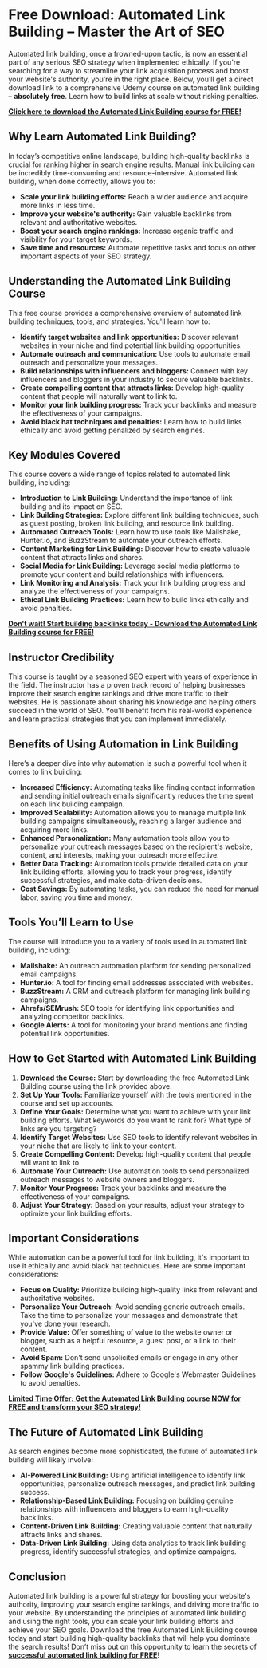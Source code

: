 # Free Download: Automated Link Building – Master the Art of SEO

Automated link building, once a frowned-upon tactic, is now an essential part of any serious SEO strategy when implemented ethically. If you're searching for a way to streamline your link acquisition process and boost your website's authority, you're in the right place. Below, you’ll get a direct download link to a comprehensive Udemy course on automated link building – **absolutely free**. Learn how to build links at scale without risking penalties.

[**Click here to download the Automated Link Building course for FREE!**](https://udemywork.com/automated-link-building)

## Why Learn Automated Link Building?

In today’s competitive online landscape, building high-quality backlinks is crucial for ranking higher in search engine results. Manual link building can be incredibly time-consuming and resource-intensive. Automated link building, when done correctly, allows you to:

*   **Scale your link building efforts:** Reach a wider audience and acquire more links in less time.
*   **Improve your website's authority:** Gain valuable backlinks from relevant and authoritative websites.
*   **Boost your search engine rankings:** Increase organic traffic and visibility for your target keywords.
*   **Save time and resources:** Automate repetitive tasks and focus on other important aspects of your SEO strategy.

## Understanding the Automated Link Building Course

This free course provides a comprehensive overview of automated link building techniques, tools, and strategies. You'll learn how to:

*   **Identify target websites and link opportunities:** Discover relevant websites in your niche and find potential link building opportunities.
*   **Automate outreach and communication:** Use tools to automate email outreach and personalize your messages.
*   **Build relationships with influencers and bloggers:** Connect with key influencers and bloggers in your industry to secure valuable backlinks.
*   **Create compelling content that attracts links:** Develop high-quality content that people will naturally want to link to.
*   **Monitor your link building progress:** Track your backlinks and measure the effectiveness of your campaigns.
*   **Avoid black hat techniques and penalties:** Learn how to build links ethically and avoid getting penalized by search engines.

## Key Modules Covered

This course covers a wide range of topics related to automated link building, including:

*   **Introduction to Link Building:** Understand the importance of link building and its impact on SEO.
*   **Link Building Strategies:** Explore different link building techniques, such as guest posting, broken link building, and resource link building.
*   **Automated Outreach Tools:** Learn how to use tools like Mailshake, Hunter.io, and BuzzStream to automate your outreach efforts.
*   **Content Marketing for Link Building:** Discover how to create valuable content that attracts links and shares.
*   **Social Media for Link Building:** Leverage social media platforms to promote your content and build relationships with influencers.
*   **Link Monitoring and Analysis:** Track your link building progress and analyze the effectiveness of your campaigns.
*   **Ethical Link Building Practices:** Learn how to build links ethically and avoid penalties.

[**Don't wait! Start building backlinks today - Download the Automated Link Building course for FREE!**](https://udemywork.com/automated-link-building)

## Instructor Credibility

This course is taught by a seasoned SEO expert with years of experience in the field. The instructor has a proven track record of helping businesses improve their search engine rankings and drive more traffic to their websites. He is passionate about sharing his knowledge and helping others succeed in the world of SEO. You'll benefit from his real-world experience and learn practical strategies that you can implement immediately.

## Benefits of Using Automation in Link Building

Here’s a deeper dive into why automation is such a powerful tool when it comes to link building:

*   **Increased Efficiency:** Automating tasks like finding contact information and sending initial outreach emails significantly reduces the time spent on each link building campaign.
*   **Improved Scalability:** Automation allows you to manage multiple link building campaigns simultaneously, reaching a larger audience and acquiring more links.
*   **Enhanced Personalization:** Many automation tools allow you to personalize your outreach messages based on the recipient's website, content, and interests, making your outreach more effective.
*   **Better Data Tracking:** Automation tools provide detailed data on your link building efforts, allowing you to track your progress, identify successful strategies, and make data-driven decisions.
*   **Cost Savings:** By automating tasks, you can reduce the need for manual labor, saving you time and money.

## Tools You’ll Learn to Use

The course will introduce you to a variety of tools used in automated link building, including:

*   **Mailshake:** An outreach automation platform for sending personalized email campaigns.
*   **Hunter.io:** A tool for finding email addresses associated with websites.
*   **BuzzStream:** A CRM and outreach platform for managing link building campaigns.
*   **Ahrefs/SEMrush:** SEO tools for identifying link opportunities and analyzing competitor backlinks.
*   **Google Alerts:** A tool for monitoring your brand mentions and finding potential link opportunities.

## How to Get Started with Automated Link Building

1.  **Download the Course:** Start by downloading the free Automated Link Building course using the link provided above.
2.  **Set Up Your Tools:** Familiarize yourself with the tools mentioned in the course and set up accounts.
3.  **Define Your Goals:** Determine what you want to achieve with your link building efforts. What keywords do you want to rank for? What type of links are you targeting?
4.  **Identify Target Websites:** Use SEO tools to identify relevant websites in your niche that are likely to link to your content.
5.  **Create Compelling Content:** Develop high-quality content that people will want to link to.
6.  **Automate Your Outreach:** Use automation tools to send personalized outreach messages to website owners and bloggers.
7.  **Monitor Your Progress:** Track your backlinks and measure the effectiveness of your campaigns.
8.  **Adjust Your Strategy:** Based on your results, adjust your strategy to optimize your link building efforts.

## Important Considerations

While automation can be a powerful tool for link building, it's important to use it ethically and avoid black hat techniques. Here are some important considerations:

*   **Focus on Quality:** Prioritize building high-quality links from relevant and authoritative websites.
*   **Personalize Your Outreach:** Avoid sending generic outreach emails. Take the time to personalize your messages and demonstrate that you've done your research.
*   **Provide Value:** Offer something of value to the website owner or blogger, such as a helpful resource, a guest post, or a link to their content.
*   **Avoid Spam:** Don't send unsolicited emails or engage in any other spammy link building practices.
*   **Follow Google's Guidelines:** Adhere to Google's Webmaster Guidelines to avoid penalties.

[**Limited Time Offer: Get the Automated Link Building course NOW for FREE and transform your SEO strategy!**](https://udemywork.com/automated-link-building)

## The Future of Automated Link Building

As search engines become more sophisticated, the future of automated link building will likely involve:

*   **AI-Powered Link Building:** Using artificial intelligence to identify link opportunities, personalize outreach messages, and predict link building success.
*   **Relationship-Based Link Building:** Focusing on building genuine relationships with influencers and bloggers to earn high-quality backlinks.
*   **Content-Driven Link Building:** Creating valuable content that naturally attracts links and shares.
*   **Data-Driven Link Building:** Using data analytics to track link building progress, identify successful strategies, and optimize campaigns.

## Conclusion

Automated link building is a powerful strategy for boosting your website's authority, improving your search engine rankings, and driving more traffic to your website. By understanding the principles of automated link building and using the right tools, you can scale your link building efforts and achieve your SEO goals. Download the free Automated Link Building course today and start building high-quality backlinks that will help you dominate the search results! Don’t miss out on this opportunity to learn the secrets of **[successful automated link building for FREE](https://udemywork.com/automated-link-building)**!
